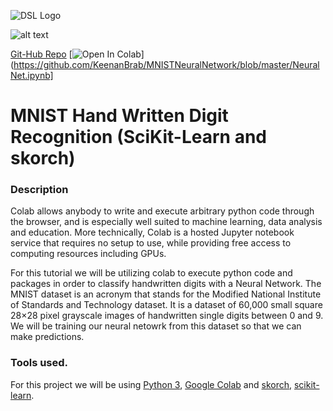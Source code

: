 ![DSL Logo][dsllogo]

![alt text][logo]

[Git-Hub Repo][gitlink]
[![Open In Colab](https://colab.research.google.com/assets/colab-badge.svg)](https://github.com/KeenanBrab/MNISTNeuralNetwork/blob/master/NeuralNet.ipynb]
# MNIST Hand Written Digit Recognition (SciKit-Learn and skorch)


### Description
Colab allows anybody to write and execute arbitrary python code through the browser, and is especially well suited to machine learning, data analysis and education. More technically, Colab is a hosted Jupyter notebook service that requires no setup to use, while providing free access to computing resources including GPUs.

For this tutorial we will be utilizing colab to execute python code and packages in order to classify handwritten digits with a Neural Network. The MNIST dataset is an acronym that stands for the Modified National Institute of Standards and Technology dataset. It is a dataset of 60,000 small square 28×28 pixel grayscale images of handwritten single digits between 0 and 9. We will be training our neural netowrk from this dataset so that we can make predictions.

### Tools used.
For this project we will be using [Python 3](https://www.python.org/download/releases/3.0/), [Google Colab](https://colab.research.google.com/) and [skorch](https://skorch.readthedocs.io/en/stable/#), [scikit-learn](https://scikit-learn.org/stable/). 
 
 
 









<!--- Please use reference style images so that it is easier to update pictures later --->

[dsllogo]: dsl_logo.png
[gitlink]: https://github.com/KeenanBrab/Keenan-Brab-DSL-Project
[logo]: https://www.kdnuggets.com/wp-content/uploads/tensorflow-white-2.jpg "Data Warehousing"
